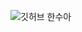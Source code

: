 ![깃허브 한수아](https://user-images.githubusercontent.com/61109660/160550761-1bb8c130-4d1b-4dd2-adf0-ad6f096b8995.png)
